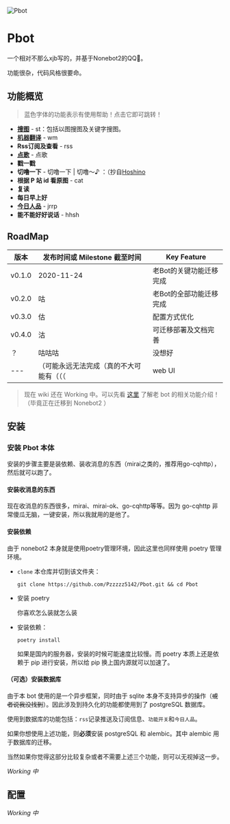 ![Pbot](https://socialify.git.ci/Pzzzzz5142/Pbot/image?description=1&font=Source%20Code%20Pro&language=1&logo=https%3A%2F%2Fraw.githubusercontent.com%2FPzzzzz5142%2FPbot%2Fmaster%2FPbot%2Favatar.JPG&owner=1&pattern=Signal&stargazers=1&theme=Light&forks=1)

# Pbot

一个相对不那么xjb写的，并基于Nonebot2的QQ🤖。

功能很杂，代码风格很要命。

## 功能概览

> 蓝色字体的功能表示有使用帮助！点击它即可跳转！

+ [**搜图**](https://github.com/Pzzzzz5142/Pbot/wiki/功能使用帮助#st) - st：包括以图搜图及关键字搜图。
+ [**机器翻译**](https://github.com/Pzzzzz5142/Pbot/wiki/功能使用帮助#wm) - wm
+ **Rss订阅及查看** - rss
+ [**点歌**](https://github.com/Pzzzzz5142/Pbot/wiki/功能使用帮助#点歌) - 点歌
+ **戳一戳**
+ **切噜一下** - 切噜一下 | 切噜～♪ ：（抄自[Hoshino](https://github.com/Ice-Cirno/HoshinoBot)
+ **根据 P 站 id 看原图** - cat
+ **复读**
+ **每日早上好**
+ [**今日人品**](https://github.com/Pzzzzz5142/Pbot/wiki/功能使用帮助#jrrp) - jrrp
+ **能不能好好说话** - hhsh

## RoadMap

| 版本   | 发布时间或 Milestone 截至时间            | Key Feature             |
| ------ | ---------------------------------------- | ----------------------- |
| v0.1.0 | 2020-11-24                               | 老Bot的关键功能迁移完成 |
| v0.2.0 | 咕                                       | 老Bot的全部功能迁移完成 |
| v0.3.0 | 估                                       | 配置方式优化            |
| v0.4.0 | 沽                                       | 可迁移部署及文档完善    |
| ？     | 咕咕咕                                   | 没想好                  |
| ---    | （可能永远无法完成（真的不大可能有（（（ | web UI                  |

> 现在 wiki 还在 Working 中。可以先看 [这里](https://github.com/Pzzzzz5142/xjbx-QQ-group-bot) 了解老 bot 的相关功能介绍！（毕竟正在迁移到 Nonebot2 ）

## 安装

### 安装 Pbot 本体

安装的步骤主要是装依赖、装收消息的东西（mirai之类的，推荐用go-cqhttp），然后就可以跑了。

#### 安装收消息的东西

现在收消息的东西很多，mirai、mirai-ok、go-cqhttp等等。因为 go-cqhttp 非常傻瓜无脑，一键安装，所以我就用的是他了。

#### 安装依赖

由于 nonebot2 本身就是使用poetry管理环境，因此这里也同样使用 poetry 管理环境。

+ `clone` 本仓库并切到该文件夹：

    `git clone https://github.com/Pzzzzz5142/Pbot.git && cd Pbot`

+ 安装 poetry

    你喜欢怎么装就怎么装

+ 安装依赖：

    `poetry install`

    如果是国内的服务器，安装的时候可能速度比较慢。而 poetry 本质上还是依赖于 pip 进行安装，所以给 pip 换上国内源就可以加速了。
    
#### （可选）安装数据库

由于本 bot 使用的是一个异步框架，同时由于 sqlite 本身不支持异步的操作（~~或者说我没找到~~）。因此涉及到持久化的功能都使用到了 postgreSQL 数据库。

使用到数据库的功能包括：`rss`记录推送及订阅信息、`功能开关`和`今日人品`。

如果你想使用上述功能，则**必须**安装 postgreSQL 和 alembic。其中 alembic 用于数据库的迁移。

当然如果你觉得这部分比较复杂或者不需要上述三个功能，则可以无视掉这一步。

*Working 中*

## 配置

*Working 中*
